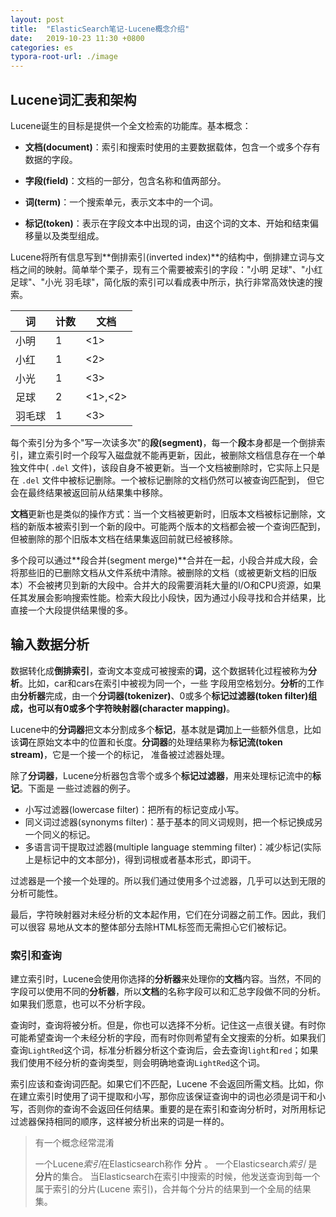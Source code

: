 ```yaml
---
layout: post
title:  "ElasticSearch笔记-Lucene概念介绍"
date:   2019-10-23 11:30 +0800
categories: es
typora-root-url: ./image
---
```


## Lucene词汇表和架构

Lucene诞生的目标是提供一个全文检索的功能库。基本概念：

- **文档(document)**：索引和搜索时使用的主要数据载体，包含一个或多个存有数据的字段。

- **字段(field)**：文档的一部分，包含名称和值两部分。

- **词(term)**：一个搜索单元，表示文本中的一个词。

- **标记(token)**：表示在字段文本中出现的词，由这个词的文本、开始和结束偏移量以及类型组成。

Lucene将所有信息写到**倒排索引(inverted index)**的结构中，倒排建立词与文档之间的映射。简单举个栗子，现有三个需要被索引的字段："小明 足球"、"小红 足球"、"小光 羽毛球"，简化版的索引可以看成表中所示，执行非常高效快速的搜索。

|  词   |  计数    |  文档    |
| ---- | ---- | ---- |
| 小明 |   1   |  <1>    |
| 小红 |   1   | <2> |
| 小光 |   1   | <3> |
| 足球 |   2   | <1>,<2> |
| 羽毛球 |   1   | <3> |

每个索引分为多个"写一次读多次"的**段(segment)**，每一个**段**本身都是一个倒排索引，建立索引时一个段写入磁盘就不能再更新，因此，被删除文档信息存在一个单独文件中( `.del` 文件)，该段自身不被更新。当一个文档被删除时，它实际上只是在 `.del` 文件中被标记删除。一个被标记删除的文档仍然可以被查询匹配到， 但它会在最终结果被返回前从结果集中移除。

**文档**更新也是类似的操作方式：当一个文档被更新时，旧版本文档被标记删除，文档的新版本被索引到一个新的段中。可能两个版本的文档都会被一个查询匹配到，但被删除的那个旧版本文档在结果集返回前就已经被移除。

多个段可以通过**段合并(segment merge)**合并在一起，小段合并成大段，会将那些旧的已删除文档从文件系统中清除。被删除的文档（或被更新文档的旧版本）不会被拷贝到新的大段中。合并大的段需要消耗大量的I/O和CPU资源，如果任其发展会影响搜索性能。检索大段比小段快，因为通过小段寻找和合并结果，比直接一个大段提供结果慢的多。

## 输入数据分析

数据转化成**倒排索引**，查询文本变成可被搜索的**词**，这个数据转化过程被称为**分析**。比如，car和cars在索引中被视为同一个，一些 字段用空格划分。**分析**的工作由**分析器**完成，由一个**分词器(tokenizer)**、0或多个**标记过滤器(token filter)**组成，也可以有0或多个字**符映射器(character mapping)**。

Lucene中的**分词器**把文本分割成多个**标记**，基本就是**词**加上一些额外信息，比如该**词**在原始文本中的位置和长度。**分词器**的处理结果称为**标记流(token stream)**，它是一个接一个的标记， 准备被过滤器处理。

除了**分词器**，Lucene分析器包含零个或多个**标记过滤器**，用来处理标记流中的**标记**。下面是 一些过滤器的例子。

- 小写过滤器(lowercase filter)：把所有的标记变成小写。
- 同义词过滤器(synonyms filter)：基于基本的同义词规则，把一个标记换成另一个同义的标记。
- 多语言词干提取过滤器(multiple language stemming filter)：减少标记(实际上是标记中的文本部分)，得到词根或者基本形式，即词干。

过滤器是一个接一个处理的。所以我们通过使用多个过滤器，几乎可以达到无限的分析可能性。

最后，字符映射器对未经分析的文本起作用，它们在分词器之前工作。因此，我们可以很容 易地从文本的整体部分去除HTML标签而无需担心它们被标记。

### 索引和查询

建立索引时，Lucene会使用你选择的**分析器**来处理你的**文档**内容。当然，不同的字段可以使用不同的**分析器**，所以**文档**的名称字段可以和汇总字段做不同的分析。如果我们愿意，也可以不分析字段。

查询时，查询将被分析。但是，你也可以选择不分析。记住这一点很关键。有时你可能希望查询一个未经分析的字段，而有时你则希望有全文搜索的分析。如果我们查询`LightRed`这个词，标准分析器分析这个查询后，会去查询`light`和`red`；如果我们使用不经分析的查询类型，则会明确地查询`LightRed`这个词。

索引应该和查询词匹配。如果它们不匹配，Lucene 不会返回所需文档。比如，你在建立索引时使用了词干提取和小写，那你应该保证查询中的词也必须是词干和小写，否则你的查询不会返回任何结果。重要的是在索引和查询分析时，对所用标记过滤器保持相同的顺序，这样被分析出来的词是一样的。

> 有一个概念经常混淆
>
> 一个Lucene*索引*在Elasticsearch称作 **分片** 。 一个Elasticsearch*索引* 是**分片**的集合。 当Elasticsearch在索引中搜索的时候，他发送查询到每一个属于索引的分片(Lucene 索引)，合并每个分片的结果到一个全局的结果集。

